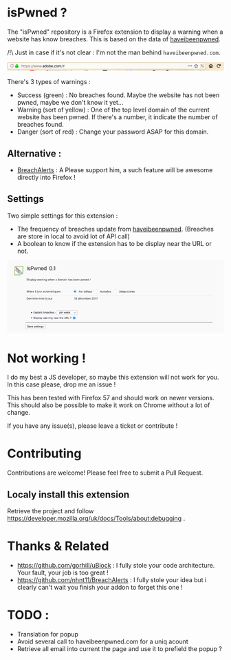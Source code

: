 # isPwned ?

The "isPwned" repository is a Firefox extension to display a warning when a website has know breaches.
This is based on the data of [haveibeenpwned](https://haveibeenpwned.com).

/!\ Just in case if it's not clear : I'm not the man behind `haveibeenpwned.com`.

![Image of isPwned](https://raw.githubusercontent.com/Yoshyn/IsPwned/master/docs/warning.png)

There's 3 types of warnings :

  * Success (green) : No breaches found. Maybe the website has not been pwned, maybe we don't know it yet...
  * Warning (sort of yellow) : One of the top level domain of the current website has been pwned. If there's a number, it indicate the number of breaches found.
  * Danger (sort of red) : Change your password ASAP for this domain.

## Alternative :

  * [BreachAlerts](https://github.com/nhnt11/BreachAlerts) : A Please support him, a such feature will be awesome directly into Firefox !

## Settings

Two simple settings for this extension :
  * The frequency of breaches update from [haveibeenpwned](https://haveibeenpwned.com). (Breaches are store in local to avoid lot of API call)
  * A boolean to know if the extension has to be display near the URL or not.

![Image of isPwned](https://raw.githubusercontent.com/Yoshyn/IsPwned/master/docs/settings.png)


# Not working !

I do my best a JS developer, so maybe this extension will not work for you. In this case please, drop me an issue !

This has been tested with Firefox 57 and should work on newer versions.
This should also be possible to make it work on Chrome without a lot of change.

If you have any issue(s), please leave a ticket or contribute !

# Contributing

Contributions are welcome! Please feel free to submit a Pull Request.

## Localy install this extension

  Retrieve the project and follow https://developer.mozilla.org/uk/docs/Tools/about:debugging .

# Thanks & Related

  * https://github.com/gorhill/uBlock : I fully stole your code architecture. Your fault, your job is too great !
  * https://github.com/nhnt11/BreachAlerts : I fully stole your idea but i clearly can't wait you finish your addon to forget this one !

# TODO :

  * Translation for popup
  * Avoid several call to haveibeenpwned.com for a uniq acount
  * Retrieve all email into current the page and use it to prefield the popup ?
